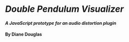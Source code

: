 # _Double Pendulum Visualizer_

#### _A JavaScript prototype for an audio distortion plugin_

#### By Diane Douglas
